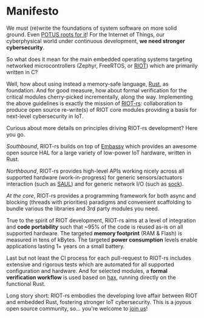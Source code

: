 # Manifesto

We must (re)write the foundations of system software on more solid ground. Even [POTUS roots for it](https://www.whitehouse.gov/wp-content/uploads/2024/02/Final-ONCD-Technical-Report.pdf)! For the Internet of Things, our cyberphysical world under continuous development, **we  need stronger cybersecurity**. 

So what does it mean for the main embedded operating systems targeting networked microcontrollers (Zephyr, FreeRTOS, or [RIOT](https://github.com/RIOT-OS/RIOT/)) which are primarily written in C? 

Well, how about using instead a memory-safe language, [Rust](https://www.rust-lang.org/), as foundation. And for good measure, how about formal verification for the critical modules cherry-picked incrementally, along the way. Implementing the above guidelines is exactly the mission of [RIOT-rs](https://github.com/future-proof-iot/RIOT-rs): collaboration to produce open source re-write(s) of RIOT core modules providing a basis for next-level cybersecurity in IoT.

Curious about more details on principles driving RIOT-rs development? Here you go. 

*Southbound*, RIOT-rs builds on top of [Embassy](https://github.com/embassy-rs/embassy) which provides an awesome open source HAL for a large variety of low-power IoT hardware, written in Rust. 

*Northbound*, RIOT-rs provides high-level APIs working nicely across all supported hardware (work-in-progress) for generic sensors/actuators interaction (such as [SAUL](https://api.riot-os.org/group__drivers__saul.html)) and for generic network I/O (such as [sock](https://api.riot-os.org/group__net__sock.html)). 

*At the core*, RIOT-rs provides a programming framework for both async and blocking (threads with priorities) paradigms and convenient scaffolding to bundle various the libraries and 3rd party modules you need. 

True to the spirit of RIOT development, RIOT-rs aims at a level of integration and **code portability** such that ~95% of the code is reused as-is on all supported hardware. The targeted **memory footprint** (RAM & Flash) is measured in tens of kBytes. The targeted **power consumption** levels enable applications lasting 1+ years on a small battery.

Last but not least the CI process for each pull-request to RIOT-rs includes extensive and rigorous tests which are automated for all supported configuration and hardware. And for selected modules, a **formal verification workflow** is used based on [hax](https://github.com/hacspec/hax), running directly on the functional Rust.

Long story short: RIOT-rs embodies the developing love affair between RIOT and embedded Rust, fostering stronger IoT cybersecurity. This is a joyous open source community, so... you're welcome to [join us](https://github.com/future-proof-iot/RIOT-rs)! 
